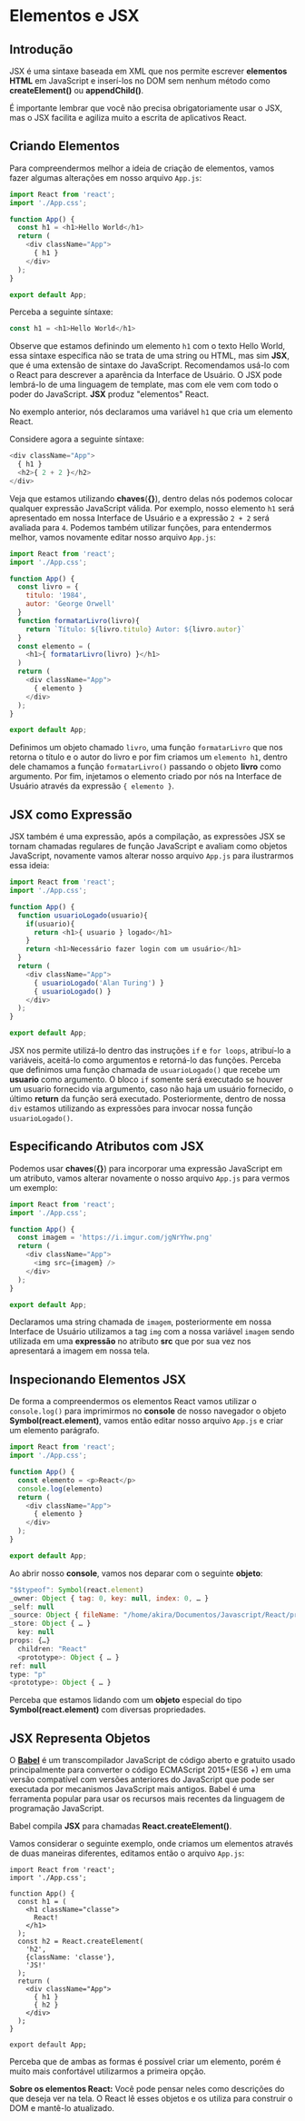 # Elementos e JSX

## Introdução

JSX é uma sintaxe baseada em XML que nos permite escrever **elementos HTML** em JavaScript e inserí-los no DOM sem nenhum método como **createElement()** ou **appendChild()**.

É importante lembrar que você não precisa obrigatoriamente usar o JSX, mas o JSX facilita e agiliza muito a escrita de aplicativos React.

## Criando Elementos

Para compreendermos melhor a ideia de criação de elementos, vamos fazer algumas alterações em nosso arquivo `App.js`:

```javascript
import React from 'react';
import './App.css';

function App() {
  const h1 = <h1>Hello World</h1>
  return (
    <div className="App">
      { h1 }
    </div>
  );
}

export default App;
```

Perceba a seguinte síntaxe:

```javascript
const h1 = <h1>Hello World</h1>
```

Observe que estamos definindo um elemento `h1` com o texto Hello World, essa síntaxe específica não se trata de uma string ou HTML, mas sim **JSX**, que é uma extensão de sintaxe do JavaScript. Recomendamos usá-lo com o React para descrever a aparência da Interface de Usuário. O JSX pode lembrá-lo de uma linguagem de template, mas com ele vem com todo o poder do JavaScript. **JSX** produz "elementos" React.

No exemplo anterior, nós declaramos uma variável `h1` que cria um elemento React. 

Considere agora a seguinte síntaxe:

```javascript
<div className="App">
  { h1 }
  <h2>{ 2 + 2 }</h2>
</div>
``` 

Veja que estamos utilizando **chaves**(**{}**), dentro delas nós podemos colocar qualquer expressão JavaScript válida. Por exemplo, nosso elemento `h1` será apresentado em nossa Interface de Usuário e a expressão `2 + 2` será avaliada para `4`. Podemos também utilizar funções, para entendermos melhor, vamos novamente editar nosso arquivo `App.js`:

```javascript
import React from 'react';
import './App.css';

function App() {
  const livro = {
    titulo: '1984',
    autor: 'George Orwell'
  }
  function formatarLivro(livro){
    return `Título: ${livro.titulo} Autor: ${livro.autor}`
  }
  const elemento = (
    <h1>{ formatarLivro(livro) }</h1>
  )
  return (
    <div className="App">
      { elemento }
    </div>
  );
}

export default App;
```

Definimos um objeto chamado `livro`, uma função `formatarLivro` que nos retorna o título e o autor do livro e por fim criamos um `elemento h1`, dentro dele chamamos a função `formatarLivro()` passando o objeto **livro** como argumento. Por fim, injetamos o elemento criado por nós na Interface de Usuário através da expressão `{ elemento }`.

## JSX como Expressão

JSX também é uma expressão, após a compilação, as expressões JSX se tornam chamadas regulares de função JavaScript e avaliam como objetos JavaScript, novamente vamos alterar nosso arquivo `App.js` para ilustrarmos essa ideia:

```javascript
import React from 'react';
import './App.css';

function App() {
  function usuarioLogado(usuario){
    if(usuario){
      return <h1>{ usuario } logado</h1>
    }
    return <h1>Necessário fazer login com um usuário</h1>
  }
  return (
    <div className="App">
      { usuarioLogado('Alan Turing') }
      { usuarioLogado() }
    </div>
  );
}

export default App;
```

JSX nos permite utilizá-lo dentro das instruções `if` e `for loops`, atribuí-lo a variáveis, aceitá-lo como argumentos e retorná-lo das funções. Perceba que definimos uma função chamada de `usuarioLogado()` que recebe um **usuario** como argumento. O bloco `if` somente será executado se houver um usuario fornecido via argumento, caso não haja um usuário fornecido, o último **return** da função será executado. Posteriormente, dentro de nossa `div` estamos utilizando as expressões para invocar nossa função `usuarioLogado()`.

## Especificando Atributos com JSX

Podemos usar **chaves**(**{}**) para incorporar uma expressão JavaScript em um atributo, vamos alterar novamente o nosso arquivo `App.js` para vermos um exemplo:

```javascript
import React from 'react';
import './App.css';

function App() {
  const imagem = 'https://i.imgur.com/jgNrYhw.png'
  return (
    <div className="App">
      <img src={imagem} />
    </div>
  );
}

export default App;
```

Declaramos uma string chamada de `imagem`, posteriormente em nossa Interface de Usuário utilizamos a tag `img` com a nossa variável `imagem` sendo utilizada em uma **expressão** no atributo **src** que por sua vez nos apresentará a imagem em nossa tela.

## Inspecionando Elementos JSX

De forma a compreendermos os elementos React vamos utilizar o `console.log()` para imprimirmos no **console** de nosso navegador o objeto **Symbol(react.element)**, vamos então editar nosso arquivo `App.js` e criar um elemento parágrafo.

```javascript
import React from 'react';
import './App.css';

function App() {
  const elemento = <p>React</p>
  console.log(elemento)
  return (
    <div className="App">
      { elemento }
    </div>
  );
}

export default App;
```

Ao abrir nosso **console**, vamos nos deparar com o seguinte **objeto**:

```javascript
"$$typeof": Symbol(react.element)
​_owner: Object { tag: 0, key: null, index: 0, … }
​_self: null
​_source: Object { fileName: "/home/akira/Documentos/Javascript/React/projeto/src/App.js", lineNumber: 5 }
​_store: Object { … }
​  key: null
​props: {…}
​​  children: "React"
​​  <prototype>: Object { … }
​ref: null
​type: "p"
​​<prototype>: Object { … }
```

Perceba que estamos lidando com um **objeto** especial do tipo **Symbol(react.element)** com diversas propriedades.

## JSX Representa Objetos

O **[Babel](https://babeljs.io/)** é um transcompilador JavaScript de código aberto e gratuito usado principalmente para converter o código ECMAScript 2015+(ES6 +) em uma versão compatível com versões anteriores do JavaScript que pode ser executada por mecanismos JavaScript mais antigos. Babel é uma ferramenta popular para usar os recursos mais recentes da linguagem de programação JavaScript.

Babel compila **JSX** para chamadas **React.createElement()**.

Vamos considerar o seguinte exemplo, onde criamos um elementos através de duas maneiras diferentes, editamos então o arquivo `App.js`:

```
import React from 'react';
import './App.css';

function App() {
  const h1 = (
    <h1 className="classe">
      React!
    </h1>
  );
  const h2 = React.createElement(
    'h2',
    {className: 'classe'},
    'JS!'
  );
  return (
    <div className="App">
      { h1 }
      { h2 }
    </div>
  );
}

export default App;
```

Perceba que de ambas as formas é possível criar um elemento, porém é muito mais confortável utilizarmos a primeira opção. 

**Sobre os elementos React:** Você pode pensar neles como descrições do que deseja ver na tela. O React lê esses objetos e os utiliza para construir o DOM e mantê-lo atualizado.
